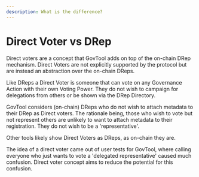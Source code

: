 ```yaml
---
description: What is the difference?
---
```


# Direct Voter vs DRep

Direct voters are a concept that GovTool adds on top of the on-chain DRep mechanism. Direct Voters are not explicitly supported by the protocol but are instead an abstraction over the on-chain DReps.

Like DReps a Direct Voter is someone that can vote on any Governance Action with their own Voting Power. They do not wish to campaign for delegations from others or be shown via the DRep Directory.

GovTool considers (on-chain) DReps who do not wish to attach metadata to their DRep as Direct voters. The rationale being, those who wish to vote but not represent others are unlikely to want to attach metadata to their registration. They do not wish to be a 'representative'.

Other tools likely show Direct Voters as DReps, as on-chain they are.

The idea of a direct voter came out of user tests for GovTool, where calling everyone who just wants to vote a 'delegated representative' caused much confusion. Direct voter concept aims to reduce the potential for this confusion.
